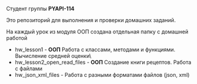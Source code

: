 Студент группы **PYAPI-114**

Это репозиторий для выполнения и проверки домашних заданий. 

На каждый урок из модуля ООП создана отдельная папку с домашней работой

* hw_lesson1  -  **ООП** Работа с классами, методами и функциями. Вычисление средней оценки\
* hw_lesson2_open_read_files  -  **ООП** Создание книги рецептов. Работа с файлами
* hw_json_xml_files  -  Работа с разными форматами файлов (json, xml)
